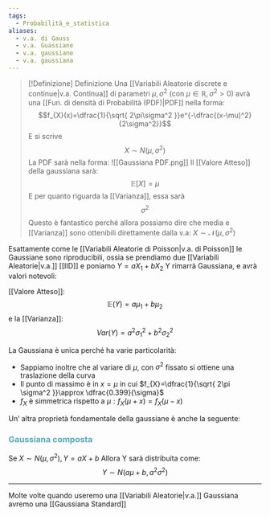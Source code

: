 ```yaml
---
tags:
  - Probabilità_e_statistica
aliases:
  - v.a. di Gauss
  - v.a. Guassiane
  - v.a. gaussiane
  - v.a. gaussiana
---
```


>[!Definizione]  Definizione
>Una [[Variabili Aleatorie discrete e continue|v.a. Continua]] di parametri $\mu,\sigma^2$ (con $\mu\in\mathbb{R},\sigma^2>0$) avrà una [[Fun. di densità di Probabilità (PDF)|PDF]] nella forma:
>$$f_{X}(x)=\dfrac{1}{\sqrt{ 2\pi\sigma^2 }}e^{-\dfrac{(x-\mu)^2}{2\sigma^2}}$$
>E si scrive $$X\sim N(\mu,\sigma^2)$$
>La PDF sarà nella forma:
>![[Gaussiana PDF.png]]
>Il [[Valore Atteso]] della gaussiana sarà:
>$$\mathbb{E}[X]=\mu$$
>E per quanto riguarda la [[Varianza]], essa sarà
>$$\sigma^2$$
>Questo è fantastico perché allora possiamo dire che media e [[Varianza]] sono ottenibili direttamente dalla v.a: $X\sim \mathcal{N}(\mu,\sigma^2)$

Esattamente come le [[Variabili Aleatorie di Poisson|v.a. di Poisson]] le Gaussiane sono riproducibili, ossia se prendiamo due [[Variabili Aleatorie|v.a.]] [[IID]]
e poniamo $Y=aX_{1}+bX_{2}$
Y rimarrà Gaussiana, e avrà valori notevoli:

[[Valore Atteso]]:
$$\mathbb{E}(Y)=a\mu_{1}+b\mu_{2}$$
e la [[Varianza]]:
$$Var(Y)=a^2\sigma^2_{1}+b^2\sigma^2_{2}$$


La Gaussiana è unica perché ha varie particolarità:
- Sappiamo inoltre che al variare di $\mu$, con $\sigma^2$ fissato si ottiene una traslazione della curva
- Il punto di massimo è in $x=\mu$ in cui $f_{X}=\dfrac{1}{\sqrt{ 2\pi \sigma^2 }}\approx \dfrac{0.399}{\sigma}$
- $f_{X}$ è simmetrica rispetto a $\mu: f_{X}(\mu+x)=f_{X}(\mu-x)$

Un’ altra proprietà fondamentale della gaussiane è anche la seguente:

### <font color="#4bacc6">Gaussiana composta</font>

Se $X\sim N(\mu,\sigma^2),Y=aX+b$
Allora Y sarà distribuita come:
$$Y\sim N(a\mu+b,a^2\sigma^2)$$

---

Molte volte quando useremo una [[Variabili Aleatorie|v.a.]] Gaussiana avremo una [[Gaussiana Standard]]